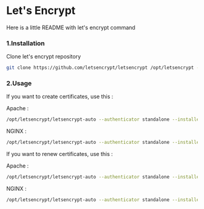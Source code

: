 # Let's Encrypt

Here is a little README with let's encrypt command

### 1.Installation

Clone let's encrypt repository

```sh
git clone https://github.com/letsencrypt/letsencrypt /opt/letsencrypt --depth=1
```

### 2.Usage

If you want to create certificates, use this :

Apache :
```sh
/opt/letsencrypt/letsencrypt-auto --authenticator standalone --installer apache -d domain1.tld -d domain2.tld --pre-hook "service apache2 stop" --post-hook "service apache2 start"
```

NGINX :
```sh
/opt/letsencrypt/letsencrypt-auto --authenticator standalone --installer nginx -d domain1.tld -d domain2.tld --pre-hook "service nginx stop" --post-hook "service nginx start"
```

If you want to renew certificates, use this :

Apache :
```sh
/opt/letsencrypt/letsencrypt-auto --authenticator standalone --installer apache -d domain1.tld -d domain2.tld --renew-by-default --pre-hook "service apache2 stop" --post-hook "service apache2 start"
```

NGINX :
```sh
/opt/letsencrypt/letsencrypt-auto --authenticator standalone --installer nginx -d domain1.tld -d domain2.tld --renew-by-default --pre-hook "service nginx stop" --post-hook "service nginx start"
```
